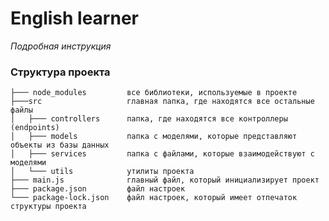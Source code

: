# English learner
*Подробная инструкция*

### Структура проекта

    ├─── node_modules         все библиотеки, используемые в проекте
    ├───src                   главная папка, где находятся все остальные файлы 
    │   ├─── controllers      папка, где находятся все контроллеры (endpoints)
    │   ├─── models           папка с моделями, которые представляют объекты из базы данных
    │   ├─── services         папка с файлами, которые взаимодействуют с моделями
    │   └─── utils            утилиты проекта
    ├─── main.js              главный файл, который инициализирует проект
    ├─── package.json         файл настроек
    └─── package-lock.json    файл настроек, который имеет отпечаток структуры проекта

